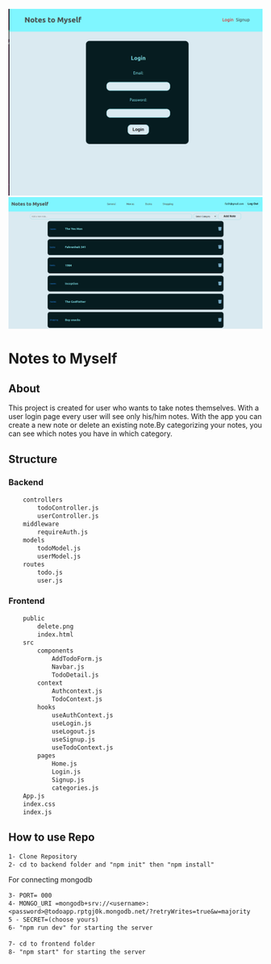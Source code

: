 ![Notes](./frontend/public/Login.png "Notes-Login")
![Notes](./frontend/public/main.png "Notes-Main")

# Notes to Myself

## About

 This project is created for user who wants to take notes themselves. With a user login page every user will see only his/him notes. With the app you can create a new note or delete an existing note.By categorizing your notes, you can see which notes you have in which category.

## Structure

### Backend

        controllers
            todoController.js
            userController.js
        middleware
            requireAuth.js
        models
            todoModel.js
            userModel.js
        routes
            todo.js
            user.js

### Frontend

        public
            delete.png
            index.html
        src
            components
                AddTodoForm.js
                Navbar.js
                TodoDetail.js
            context
                Authcontext.js
                TodoContext.js
            hooks
                useAuthContext.js
                useLogin.js
                useLogout.js
                useSignup.js
                useTodoContext.js
            pages
                Home.js
                Login.js
                Signup.js
                categories.js
        App.js
        index.css
        index.js

## How to use Repo

    1- Clone Repository
    2- cd to backend folder and "npm init" then "npm install"

For connecting mongodb

    3- PORT= 000
    4- MONGO_URI =mongodb+srv://<username>:<password>@todoapp.rptgj0k.mongodb.net/?retryWrites=true&w=majority
    5 - SECRET=(choose yours)
    6- "npm run dev" for starting the server

    7- cd to frontend folder
    8- "npm start" for starting the server
